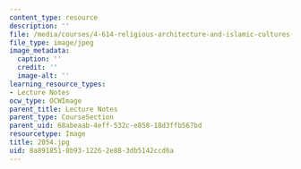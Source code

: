 ```yaml
---
content_type: resource
description: ''
file: /media/courses/4-614-religious-architecture-and-islamic-cultures-fall-2002/8a8918518b9312262e883db5142ccd6a_2054.jpg
file_type: image/jpeg
image_metadata:
  caption: ''
  credit: ''
  image-alt: ''
learning_resource_types:
- Lecture Notes
ocw_type: OCWImage
parent_title: Lecture Notes
parent_type: CourseSection
parent_uid: 68abeaab-4eff-532c-e858-18d3ffb567bd
resourcetype: Image
title: 2054.jpg
uid: 8a891851-8b93-1226-2e88-3db5142ccd6a
---
```


